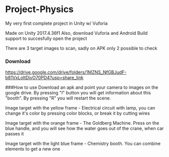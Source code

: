 # Project-Physics
My very first complete project in Unity w/ Vuforia

Made on Unity 2017.4.36f1
Also, download Vuforia and Android Build support to succesfully open the project

There are 3 target images to scan, sadly on APK only 2 possible to check

### Download
https://drive.google.com/drive/folders/1MZNS_NfGBJudF-b81VxLoltDivO70PD4?usp=share_link

###How to use
Download an apk and point your camera to images on the google drive. By pressing "I" button you will get information about this "booth". 
By pressing "R" you will restart the scene.

Image target with the yellow frame - Electrical circuit with lamp, you can change it's color by pressing color blocks, or break it by cutting wires

Image target with the orange frame - The Goldberg Machine. Press on the blue handle, and you will see how the water goes out of the crane, when car passes it

Image target with the light blue frame - Chemistry booth. You can combine elements to get a new one
